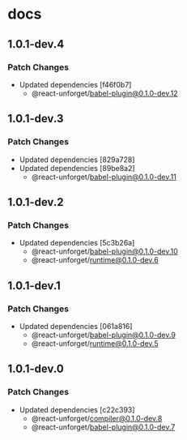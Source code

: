 # docs

## 1.0.1-dev.4

### Patch Changes

- Updated dependencies [f46f0b7]
  - @react-unforget/babel-plugin@0.1.0-dev.12

## 1.0.1-dev.3

### Patch Changes

- Updated dependencies [829a728]
- Updated dependencies [89be8a2]
  - @react-unforget/babel-plugin@0.1.0-dev.11

## 1.0.1-dev.2

### Patch Changes

- Updated dependencies [5c3b26a]
  - @react-unforget/babel-plugin@0.1.0-dev.10
  - @react-unforget/runtime@0.1.0-dev.6

## 1.0.1-dev.1

### Patch Changes

- Updated dependencies [061a816]
  - @react-unforget/babel-plugin@0.1.0-dev.9
  - @react-unforget/runtime@0.1.0-dev.5

## 1.0.1-dev.0

### Patch Changes

- Updated dependencies [c22c393]
  - @react-unforget/compiler@0.1.0-dev.8
  - @react-unforget/babel-plugin@0.1.0-dev.7
